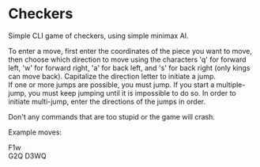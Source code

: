 Checkers
========
Simple CLI game of checkers, using simple minimax AI.


To enter a move, first enter the coordinates of the piece you want to move, 
then choose which direction to move using the characters 'q' for forward left, 
'w' for forward right, 'a' for back left, and 's' for back right (only kings can move back). 
Capitalize the direction letter to initiate a jump.  
If one or more jumps are possible, you must jump. 
If you start a multiple-jump, you must keep jumping until it is impossible to do so.
In order to initiate multi-jump, enter the directions of the jumps in order.  

Don't any commands that are too stupid or the game will crash.

Example moves: 

F1w  
G2Q 
D3WQ
